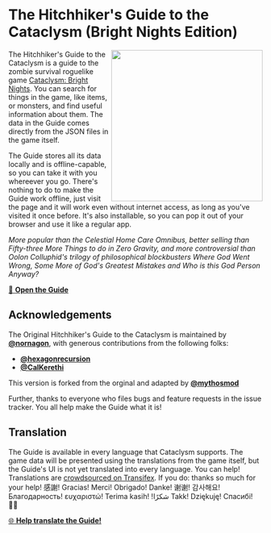 # The Hitchhiker's Guide to the Cataclysm (Bright Nights Edition)

<img src="src/assets/dont_panic.png" width=300 align="right" />

The Hitchhiker's Guide to the Cataclysm is a guide to the zombie survival roguelike game [Cataclysm: Bright Nights](https://github.com/cataclysmbnteam/Cataclysm-BN#readme). You can search for things in the game, like items, or monsters, and find useful information about them. The data in the Guide comes directly from the JSON files in the game itself.

The Guide stores all its data locally and is offline-capable, so you can take it with you whereever you go. There's nothing to do to make the Guide work offline, just visit the page and it will work even without internet access, as long as you've visited it once before. It's also installable, so you can pop it out of your browser and use it like a regular app.

_More popular than the Celestial Home Care Omnibus, better selling than Fifty-three More Things to do in Zero Gravity, and more controversial than Oolon Colluphid's trilogy of philosophical blockbusters Where God Went Wrong, Some More of God's Greatest Mistakes and Who is this God Person Anyway?_

[📕 **Open the Guide**](https://cdda-guide.nornagon.net)

## Acknowledgements

The Original Hitchhiker's Guide to the Cataclysm is maintained by [**@nornagon**](https://github.com/nornagon), with generous contributions from the following folks:

- [**@hexagonrecursion**](https://github.com/hexagonrecursion)
- [**@CalKerethi**](https://github.com/CalKerethi)

This version is forked from the orginal and adapted by [**@mythosmod**](https://github.com/mythosmod)

Further, thanks to everyone who files bugs and feature requests in the issue tracker. You all help make the Guide what it is!

## Translation

The Guide is available in every language that Cataclysm supports. The game data will be presented using the translations from the game itself, but the Guide's UI is not yet translated into every language. You can help! Translations are [crowdsourced on Transifex](https://www.transifex.com/nornagon/the-hitchhikers-guide-to-the-cataclysm/). If you do: thanks so much for your help! 感謝! Gracias! Merci! Obrigado! Danke! 谢谢! 감사해요! Благодарность! ευχαριστώ! Terima kasih! !شكرًا Takk! Dziękuję! Спасибі! 🙇‍♂️

[:globe_with_meridians: **Help translate the Guide!**](https://www.transifex.com/nornagon/the-hitchhikers-guide-to-the-cataclysm/)
